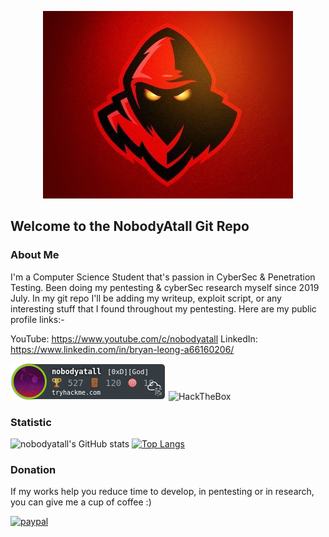<p align="center">
  <img src="redteam2.jpg">
</p>

## Welcome to the NobodyAtall Git Repo

### About Me
I'm a Computer Science Student that's passion in CyberSec & Penetration Testing. Been doing my pentesting & cyberSec research myself since 2019 July. In my git repo I'll be adding my writeup, exploit script, or any interesting stuff that I found throughout my pentesting. Here are my public profile links:-

YouTube: https://www.youtube.com/c/nobodyatall
LinkedIn: https://www.linkedin.com/in/bryan-leong-a66160206/

![alt text](thm.png)
<img src="https://www.hackthebox.eu/badge/image/206191" alt="HackTheBox">

### Statistic
![nobodyatall's GitHub stats](https://github-readme-stats.vercel.app/api?username=nobodyatall648&show_icons=true&theme=radical)
[![Top Langs](https://github-readme-stats.vercel.app/api/top-langs/?username=nobodyatall648&hide=html&theme=tokyonight&layout=compact)](https://github.com/anuraghazra/github-readme-stats)

### Donation
If my works help you reduce time to develop, in pentesting or in research, you can give me a cup of coffee :) 

[![paypal](https://www.paypalobjects.com/en_US/i/btn/btn_donateCC_LG.gif)](https://paypal.me/BryanL648?locale.x=en_US)
